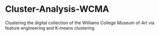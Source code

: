 # Cluster-Analysis-WCMA
Clustering the digital collection of the Williams College Museum of Art via feature engineering and K-means clustering
